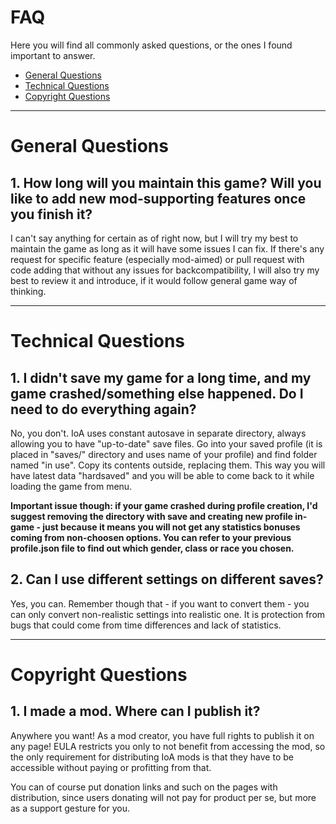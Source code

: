# FAQ
Here you will find all commonly asked questions, or the ones I found important to answer.

* [General Questions](faq.md#general-questions)
* [Technical Questions](faq.md#technical-questions)
* [Copyright Questions](faq.md#copyright-questions)

***

# General Questions
## 1. How long will you maintain this game? Will you like to add new mod-supporting features once you finish it?
I can't say anything for certain as of right now, but I will try my best to maintain 
the game as long as it will have some issues I can fix. If there's any request for 
specific feature (especially mod-aimed) or pull request with code adding that without 
any issues for backcompatibility, I will also try my best to review it and introduce, 
if it would follow general game way of thinking.

***

# Technical Questions
## 1. I didn't save my game for a long time, and my game crashed/something else happened. Do I need to do everything again?
No, you don't. IoA uses constant autosave in separate directory, 
always allowing you to have "up-to-date" save files.
Go into your saved profile (it is placed in "saves/" directory and 
uses name of your profile) and find folder named "in use". 
Copy its contents outside, replacing them. 
This way you will have latest data "hardsaved" and you will be able to 
come back to it while loading the game from menu.

**Important issue though: if your game crashed during profile creation, 
I'd suggest removing the directory with save and creating new profile in-game - 
just because it means you will not get any statistics bonuses coming from 
non-choosen options. You can refer to your previous profile.json file to 
find out which gender, class or race you chosen.**

## 2. Can I use different settings on different saves?
Yes, you can. Remember though that - if you want to convert them - 
you can only convert non-realistic settings into realistic one. 
It is protection from bugs that could come from time differences and lack of 
statistics.

***

# Copyright Questions
## 1. I made a mod. Where can I publish it?
Anywhere you want! As a mod creator, you have full rights to publish it on any page!
EULA restricts you only to not benefit from accessing the mod, so the only requirement
for distributing IoA mods is that they have to be accessible without paying or profitting
from that. 

You can of course put donation links and such on the pages with distribution,
since users donating will not pay for product per se, but more as a support gesture for
you.